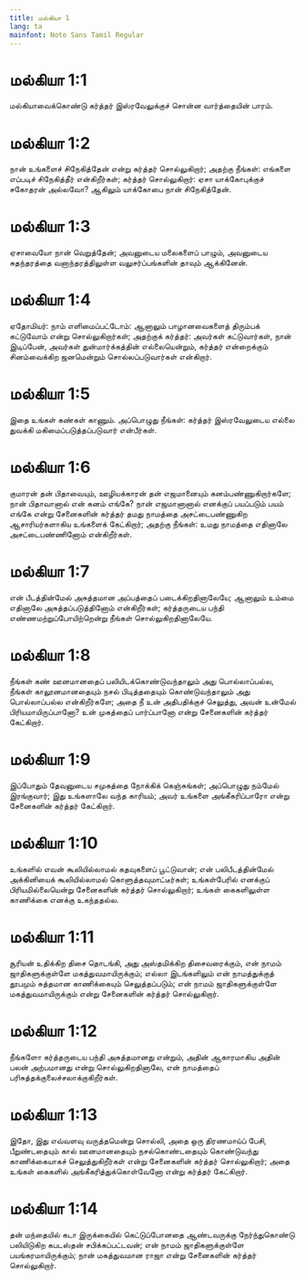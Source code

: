 ```yaml
---
title: மல்கியா 1
lang: ta
mainfont: Noto Sans Tamil Regular
---
```


# மல்கியா 1:1

மல்கியாவைக்கொண்டு கர்த்தர் இஸ்ரவேலுக்குச் சொன்ன வார்த்தையின் பாரம்.

# மல்கியா 1:2

நான் உங்களைச் சிநேகித்தேன் என்று கர்த்தர் சொல்லுகிறார்; அதற்கு நீங்கள்: எங்களை எப்படிச் சிநேகித்தீர் என்கிறீர்கள்; கர்த்தர் சொல்லுகிறார்: ஏசா யாக்கோபுக்குச் சகோதரன் அல்லவோ? ஆகிலும் யாக்கோபை நான் சிநேகித்தேன்.

# மல்கியா 1:3

ஏசாவையோ நான் வெறுத்தேன்; அவனுடைய மலைகளைப் பாழும், அவனுடைய சுதந்தரத்தை வனாந்தரத்திலுள்ள வலுசர்ப்பங்களின் தாவும் ஆக்கினேன்.

# மல்கியா 1:4

ஏதோமியர்: நாம் எளிமைப்பட்டோம்: ஆனாலும் பாழானவைகளைத் திரும்பக் கட்டுவோம் என்று சொல்லுகிறார்கள்; அதற்குக் கர்த்தர்: அவர்கள் கட்டுவார்கள், நான் இடிப்பேன், அவர்கள் துன்மார்க்கத்தின் எல்லையென்றும், கர்த்தர் என்றைக்கும் சினம்வைக்கிற ஜனமென்றும் சொல்லப்படுவார்கள் என்கிறார்.

# மல்கியா 1:5

இதை உங்கள் கண்கள் காணும். அப்பொழுது நீங்கள்: கர்த்தர் இஸ்ரவேலுடைய எல்லை துவக்கி மகிமைப்படுத்தப்படுவார் என்பீர்கள்.

# மல்கியா 1:6

குமாரன் தன் பிதாவையும், ஊழியக்காரன் தன் எஜமானையும் கனம்பண்ணுகிறார்களே; நான் பிதாவானால் என் கனம் எங்கே? நான் எஜமானானால் எனக்குப் பயப்படும் பயம் எங்கே என்று சேனைகளின் கர்த்தர் தமது நாமத்தை அசட்டைபண்ணுகிற ஆசாரியர்களாகிய உங்களைக் கேட்கிறார்; அதற்கு நீங்கள்: உமது நாமத்தை எதினாலே அசட்டைபண்ணினோம் என்கிறீர்கள்.

# மல்கியா 1:7

என் பீடத்தின்மேல் அசுத்தமான அப்பத்தைப் படைக்கிறதினாலேயே; ஆனாலும் உம்மை எதினாலே அசுத்தப்படுத்தினோம் என்கிறீர்கள்; கர்த்தருடைய பந்தி எண்ணமற்றுப்போயிற்றென்று நீங்கள் சொல்லுகிறதினாலேயே.

# மல்கியா 1:8

நீங்கள் கண் ஊனமானதைப் பலியிடக்கொண்டுவந்தாலும் அது பொல்லாப்பல்ல, நீங்கள் காலூனமானதையும் நசல் பிடித்ததையும் கொண்டுவந்தாலும் அது பொல்லாப்பல்ல என்கிறீர்களே; அதை நீ உன் அதிபதிக்குச் செலுத்து, அவன் உன்மேல் பிரியமாயிருப்பானோ? உன் முகத்தைப் பார்ப்பானோ என்று சேனைகளின் கர்த்தர் கேட்கிறார்.

# மல்கியா 1:9

இப்போதும் தேவனுடைய சமுகத்தை நோக்கிக் கெஞ்சுங்கள்; அப்பொழுது நம்மேல் இரங்குவார்; இது உங்களாலே வந்த காரியம்; அவர் உங்களை அங்கீகரிப்பாரோ என்று சேனைகளின் கர்த்தர் கேட்கிறார்.

# மல்கியா 1:10

உங்களில் எவன் கூலியில்லாமல் கதவுகளைப் பூட்டுவான்; என் பலிபீடத்தின்மேல் அக்கினியைக் கூலியில்லாமல் கொளுத்தவுமாட்டீர்கள்; உங்கள்பேரில் எனக்குப் பிரியமில்லையென்று சேனைகளின் கர்த்தர் சொல்லுகிறார்; உங்கள் கைகளிலுள்ள காணிக்கை எனக்கு உகந்ததல்ல.

# மல்கியா 1:11

சூரியன் உதிக்கிற திசை தொடங்கி, அது அஸ்தமிக்கிற திசைவரைக்கும், என் நாமம் ஜாதிகளுக்குள்ளே மகத்துவமாயிருக்கும்; எல்லா இடங்களிலும் என் நாமத்துக்குத் தூபமும் சுத்தமான காணிக்கையும் செலுத்தப்படும்; என் நாமம் ஜாதிகளுக்குள்ளே மகத்துவமாயிருக்கும் என்று சேனைகளின் கர்த்தர் சொல்லுகிறார்.

# மல்கியா 1:12

நீங்களோ கர்த்தருடைய பந்தி அசுத்தமானது என்றும், அதின் ஆகாரமாகிய அதின் பலன் அற்பமானது என்று சொல்லுகிறதினாலே, என் நாமத்தைப் பரிசுத்தக்குலைச்சலாக்குகிறீர்கள்.

# மல்கியா 1:13

இதோ, இது எவ்வளவு வருத்தமென்று சொல்லி, அதை ஒரு திரணமாய்ப் பேசி, பீறுண்டதையும் கால் ஊனமானதையும் நசல்கொண்டதையும் கொண்டுவந்து காணிக்கையாகச் செலுத்துகிறீர்கள் என்று சேனைகளின் கர்த்தர் சொல்லுகிறார்; அதை உங்கள் கைகளில் அங்கீகரித்துக்கொள்வேனோ என்று கர்த்தர் கேட்கிறார்.

# மல்கியா 1:14

தன் மந்தையில் கடா இருக்கையில் கெட்டுப்போனதை ஆண்டவருக்கு நேர்ந்துகொண்டு பலியிடுகிற கபடஸ்தன் சபிக்கப்பட்டவன்; என் நாமம் ஜாதிகளுக்குள்ளே பயங்கரமாயிருக்கும்; நான் மகத்துவமான ராஜா என்று சேனைகளின் கர்த்தர் சொல்லுகிறார்.

